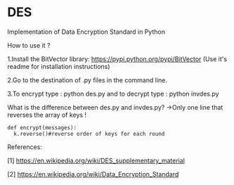 # DES
Implementation of Data Encryption Standard in Python

How to use it ?

1.Install the BitVector library: https://pypi.python.org/pypi/BitVector (Use it's readme for installation instructions)

2.Go to the destination of .py files in the command line.

3.To encrypt type : python des.py and to decrypt type : python invdes.py

What is the difference between des.py and invdes.py?
->Only one line that reverses the array of keys ! 

    def encrypt(messages):
      k.reverse()#reverse order of keys for each round

References:

[1] https://en.wikipedia.org/wiki/DES_supplementary_material

[2] https://en.wikipedia.org/wiki/Data_Encryption_Standard
